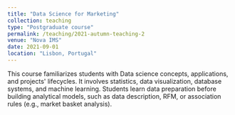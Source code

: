 ```yaml
---
title: "Data Science for Marketing"
collection: teaching
type: "Postgraduate course"
permalink: /teaching/2021-autumn-teaching-2
venue: "Nova IMS"
date: 2021-09-01
location: "Lisbon, Portugal"
---
```


This course familiarizes students with Data science concepts, applications, and projects' lifecycles. It involves statistics, data visualization, database systems, and machine learning. Students learn data preparation before building analytical models, such as data description, RFM, or association rules (e.g., market basket analysis).
